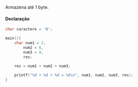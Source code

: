 Armazena até 1 byte. 
#### Declaração
```c
char caractere = 'B';
```

```c
main(){
	char num1 = 2,
		num2 = 6,
		num3 = 8,
		res;
	
	res = num1 + num2 + num3;

	printf("%d + %d + %d = %d\n", num1, num2, num3, res);
}
```
